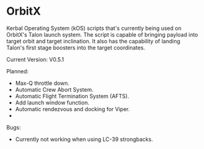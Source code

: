 # OrbitX
 Kerbal Operating System (kOS) scripts that's currently being used on 
 OrbitX's Talon launch system. The script is capable of bringing payload
 into target orbit and target inclination. It also has the capability of
 landing Talon's first stage boosters into the target coordinates.
 
 Current Version: V0.5.1
 
 Planned:
 - Max-Q throttle down.
 - Automatic Crew Abort System.
 - Automatic Flight Termination System (AFTS).
 - Add launch window function.
 - Automatic rendezvous and docking for Viper.
 - 
 
 Bugs:
 - Currently not working when using LC-39 strongbacks.
